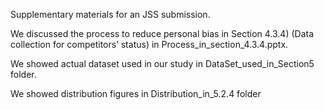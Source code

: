 Supplementary materials for an JSS submission.

We discussed the process to reduce personal bias in Section 4.3.4) (Data collection for competitors’ status) in Process_in_section_4.3.4.pptx.

We showed actual dataset used in our study in DataSet_used_in_Section5 folder.

We showed distribution figures in Distribution_in_5.2.4 folder

